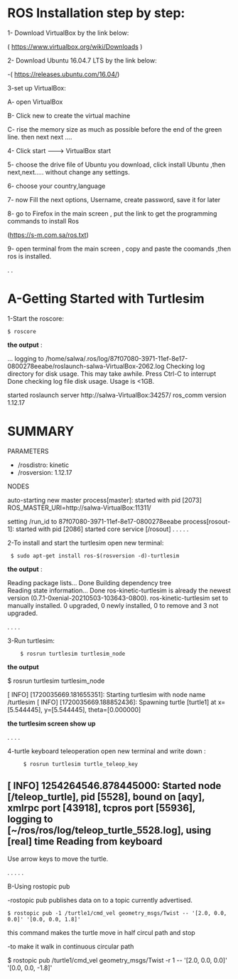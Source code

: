 # ROS Installation step by step:

1- Download VirtualBox by the link below:

( https://www.virtualbox.org/wiki/Downloads )

2- Download Ubuntu 16.04.7 LTS by the link below:

-( https://releases.ubuntu.com/16.04/)

3-set up VirtualBox:

A- open VirtualBox

B- Click new to create the virtual machine

C- rise the memory size as much as possible before the end of the green line. then next next ....

4- Click start ---> VirtualBox start

5- choose the drive file of Ubuntu you download, click install Ubuntu ,then next,next..... without change any settings.

6- choose your country,language

7- now Fill the next options, Username, create password, save it for later

8- go to Firefox in the main screen , put the link to get the programming commands to install Ros

(https://s-m.com.sa/ros.txt)

9- open terminal from the main screen , copy and paste the coomands ,then ros is installed.










.
.

# A-Getting Started with Turtlesim

1-Start the roscore:

    $ roscore

**the output** :

... logging to /home/salwa/.ros/log/87f07080-3971-11ef-8e17-0800278eeabe/roslaunch-salwa-VirtualBox-2062.log
Checking log directory for disk usage. This may take awhile.
Press Ctrl-C to interrupt
Done checking log file disk usage. Usage is <1GB.

started roslaunch server http://salwa-VirtualBox:34257/
ros_comm version 1.12.17


SUMMARY
========

PARAMETERS
 * /rosdistro: kinetic
 * /rosversion: 1.12.17

NODES

auto-starting new master
process[master]: started with pid [2073]
ROS_MASTER_URI=http://salwa-VirtualBox:11311/

setting /run_id to 87f07080-3971-11ef-8e17-0800278eeabe
process[rosout-1]: started with pid [2086]
started core service [/rosout]
.
.
.
.
.



2-To install and start the turtlesim open new terminal:


     $ sudo apt-get install ros-$(rosversion -d)-turtlesim


**the output** :  


Reading package lists... Done
Building dependency tree       
Reading state information... Done
ros-kinetic-turtlesim is already the newest version (0.7.1-0xenial-20210503-103643-0800).
ros-kinetic-turtlesim set to manually installed.
0 upgraded, 0 newly installed, 0 to remove and 3 not upgraded.

.
.
.
.


3-Run turtlesim:

        $ rosrun turtlesim turtlesim_node



**the output**

$ rosrun turtlesim turtlesim_node

[ INFO] [1720035669.181655351]: Starting turtlesim with node name /turtlesim
[ INFO] [1720035669.188852436]: Spawning turtle [turtle1] at x=[5.544445], y=[5.544445], theta=[0.000000]


**the turtlesim screen show up**

.
.
.
.

4-turtle keyboard teleoperation
open new terminal and write down :

         $ rosrun turtlesim turtle_teleop_key

[ INFO] 1254264546.878445000: Started node [/teleop_turtle], pid [5528], bound on [aqy], xmlrpc port [43918], tcpros port [55936], logging to [~/ros/ros/log/teleop_turtle_5528.log], using [real] time
Reading from keyboard
---------------------------
Use arrow keys to move the turtle.

.
.
.
.
.

B-Using rostopic pub

-rostopic pub publishes data on to a topic currently advertised.


    $ rostopic pub -1 /turtle1/cmd_vel geometry_msgs/Twist -- '[2.0, 0.0, 0.0]' '[0.0, 0.0, 1.8]' 
 
this command makes the turtle move in half circul path and stop

-to make it walk in continuous circular path 


   $ rostopic pub /turtle1/cmd_vel geometry_msgs/Twist -r 1 -- '[2.0, 0.0, 0.0]' '[0.0, 0.0, -1.8]'










